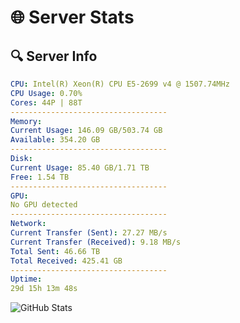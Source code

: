 # 🌐 Server Stats
## 🔍 Server Info
```yaml
CPU: Intel(R) Xeon(R) CPU E5-2699 v4 @ 1507.74MHz
CPU Usage: 0.70%
Cores: 44P | 88T
-----------------------------------
Memory:
Current Usage: 146.09 GB/503.74 GB
Available: 354.20 GB
-----------------------------------
Disk:
Current Usage: 85.40 GB/1.71 TB
Free: 1.54 TB
-----------------------------------
GPU:
No GPU detected
-----------------------------------
Network:
Current Transfer (Sent): 27.27 MB/s
Current Transfer (Received): 9.18 MB/s
Total Sent: 46.66 TB
Total Received: 425.41 GB
-----------------------------------
Uptime:
29d 15h 13m 48s
```
![GitHub Stats](https://img.shields.io/badge/Updated-2025-04-06_12:36:37-blue)
